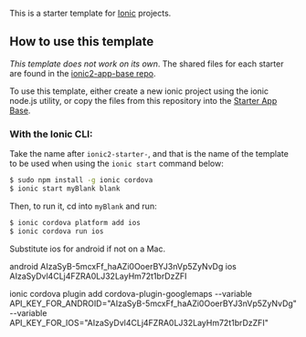 This is a starter template for [Ionic](http://ionicframework.com/docs/) projects.

## How to use this template

*This template does not work on its own*. The shared files for each starter are found in the [ionic2-app-base repo](https://github.com/driftyco/ionic2-app-base).

To use this template, either create a new ionic project using the ionic node.js utility, or copy the files from this repository into the [Starter App Base](https://github.com/driftyco/ionic2-app-base).

### With the Ionic CLI:

Take the name after `ionic2-starter-`, and that is the name of the template to be used when using the `ionic start` command below:

```bash
$ sudo npm install -g ionic cordova
$ ionic start myBlank blank
```

Then, to run it, cd into `myBlank` and run:

```bash
$ ionic cordova platform add ios
$ ionic cordova run ios
```

Substitute ios for android if not on a Mac.

android
AIzaSyB-5mcxFf_haAZi0OoerBYJ3nVp5ZyNvDg
ios
AIzaSyDvl4CLj4FZRA0LJ32LayHm72t1brDzZFI

ionic cordova plugin add cordova-plugin-googlemaps --variable API_KEY_FOR_ANDROID="AIzaSyB-5mcxFf_haAZi0OoerBYJ3nVp5ZyNvDg" --variable API_KEY_FOR_IOS="AIzaSyDvl4CLj4FZRA0LJ32LayHm72t1brDzZFI"